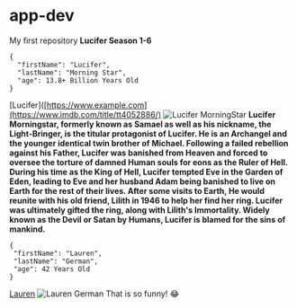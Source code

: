 # app-dev
My first repository
**Lucifer Season 1-6**
```
{
  "firstName": "Lucifer",
  "lastName": "Morning Star",
  "age": 13.8+ Billion Years Old
}
```
[Lucifer]([https://www.example.com](https://www.imdb.com/title/tt4052886/)
![Lucifer MorningStar](LuciferMorningStar.jpg)
	**Lucifer Morningstar, formerly known as Samael as well as his nickname, the Light-Bringer, is the titular protagonist of Lucifer. He is an Archangel and the younger identical twin brother of Michael. Following a failed rebellion against his Father, Lucifer was banished from Heaven and forced to oversee the torture of damned Human souls for eons as the Ruler of Hell. During his time as the King of Hell, Lucifer tempted Eve in the Garden of Eden, leading to Eve and her husband Adam being banished to live on Earth for the rest of their lives. After some visits to Earth, He would reunite with his old friend, Lilith in 1946 to help her find her ring. Lucifer was ultimately gifted the ring, along with Lilith's Immortality. Widely known as the Devil or Satan by Humans, Lucifer is blamed for the sins of mankind.**
 ```
 {
  "firstName": "Lauren",
  "lastName": "German",
  "age": 42 Years Old
}
```
[Lauren](https://www.imdb.com/name/nm0314514/?ref_=tt_cl_i_2)
![Lauren German](LuciferMorningStar.jpg)
That is so funny! :joy:
